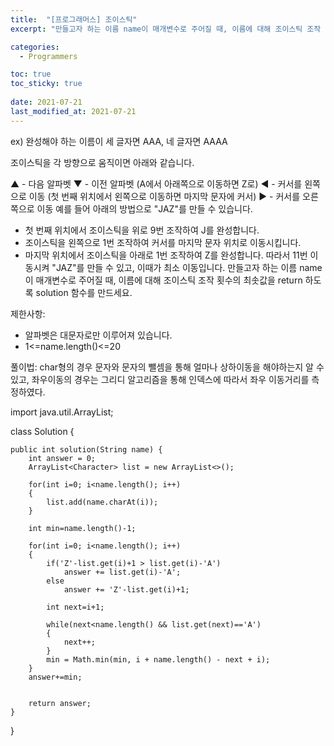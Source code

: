 ```yaml
---
title:  "[프로그래머스] 조이스틱"
excerpt: "만들고자 하는 이름 name이 매개변수로 주어질 때, 이름에 대해 조이스틱 조작 횟수의 최솟값을 return 하도록 solution 함수를 만드세요."

categories:
  - Programmers

toc: true
toc_sticky: true
 
date: 2021-07-21
last_modified_at: 2021-07-21
---
```


ex) 완성해야 하는 이름이 세 글자면 AAA, 네 글자면 AAAA

조이스틱을 각 방향으로 움직이면 아래와 같습니다.

▲ - 다음 알파벳
▼ - 이전 알파벳 (A에서 아래쪽으로 이동하면 Z로)
◀ - 커서를 왼쪽으로 이동 (첫 번째 위치에서 왼쪽으로 이동하면 마지막 문자에 커서)
▶ - 커서를 오른쪽으로 이동
예를 들어 아래의 방법으로 "JAZ"를 만들 수 있습니다.

- 첫 번째 위치에서 조이스틱을 위로 9번 조작하여 J를 완성합니다.
- 조이스틱을 왼쪽으로 1번 조작하여 커서를 마지막 문자 위치로 이동시킵니다.
- 마지막 위치에서 조이스틱을 아래로 1번 조작하여 Z를 완성합니다.
따라서 11번 이동시켜 "JAZ"를 만들 수 있고, 이때가 최소 이동입니다.
만들고자 하는 이름 name이 매개변수로 주어질 때, 이름에 대해 조이스틱 조작 횟수의 최솟값을 return 하도록 solution 함수를 만드세요.

제한사항:
 - 알파벳은 대문자로만 이루어져 있습니다.
 - 1<=name.length()<=20
 
풀이법: char형의 경우 문자와 문자의 뺄셈을 통해 얼마나 상하이동을 해야하는지 알 수 있고, 좌우이동의 경우는 그리디 알고리즘을 통해 인덱스에 따라서 좌우 이동거리를 측정하였다.



import java.util.ArrayList;

class Solution {
    
    public int solution(String name) {
        int answer = 0;
        ArrayList<Character> list = new ArrayList<>();
        
        for(int i=0; i<name.length(); i++)
        {
            list.add(name.charAt(i));
        }
        
        int min=name.length()-1;
        
        for(int i=0; i<name.length(); i++)
        {
            if('Z'-list.get(i)+1 > list.get(i)-'A')
                answer += list.get(i)-'A';
            else
                answer += 'Z'-list.get(i)+1;
            
            int next=i+1;
            
            while(next<name.length() && list.get(next)=='A')
            {
                next++;
            }
            min = Math.min(min, i + name.length() - next + i);
        }
        answer+=min;
        
        
        return answer;
    }
}